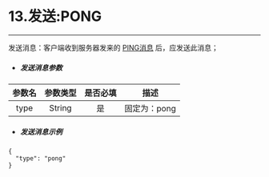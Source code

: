 # 13.发送:PONG

---

发送消息：客户端收到服务器发来的 [PING消息](/ws/12ping.md) 后，应发送此消息；

* ##### 发送消息参数

| 参数名 | 参数类型 | 是否必填 | 描述 |
| :---: | :---: | :---: | :---: |
| type | String | 是 | 固定为：pong |

* ##### 发送消息示例

```
{
  "type": "pong"
}
```



